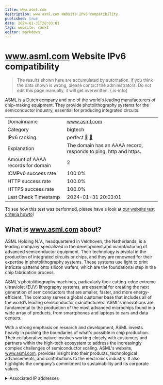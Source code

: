 ```yaml
---
title: www.asml.com
description: www.asml.com Website IPv6 compatibility
published: true
date: 2024-01-31T20:03:01
tags: website, rank1
editor: markdown
---
```


# www.asml.com Website IPv6 compatibility

> The results shown here are accumulated by automation. If you think the data shown is wrong, please contact the administrators. 
> Do not edit this page manually, it will get overwritten.
{.is-info}

ASML is a Dutch company and one of the world's leading manufacturers of chip-making equipment. They provide photolithography systems for the semiconductor industry, essential for producing integrated circuits.


|   |   |
| - | - |
| Domainname | www.asml.com
| Category | bigtech |
| IPv6 ranking | perfect :1st_place_medal: [🔗](/howto/ranking) |
| Explanation | The domain has an AAAA record, responds to ping, http and https. |
| Amount of AAAA records for domain | 2 |
| ICMPv6 success rate | 100.0%|
| HTTP success rate | 100.0% |
| HTTPS success rate | 100.0% |
| Last Check Timestamp | 2024-01-31 20:03:01 |

To see how this test was performed, please have a look at [our website test criteria howto](/howto/testcriteria/website)!


## What is www.asml.com about?
ASML Holding N.V., headquartered in Veldhoven, the Netherlands, is a leading company specialized in the development and manufacturing of advanced semiconductor equipment. Their technology is pivotal in the production of integrated circuits or chips, and they are renowned for their expertise in photolithography systems. These systems use light to print intricate patterns onto silicon wafers, which are the foundational step in the chip fabrication process.

ASML's photolithography machines, particularly their cutting-edge extreme ultraviolet (EUV) lithography systems, are essential for creating the next generation of semiconductors that are smaller, faster, and more energy-efficient. The company serves a global customer base that includes all of the world’s leading semiconductor manufacturers. ASML's innovations are fundamental to the production of the most advanced microchips found in a wide array of products, from smartphones and laptops to cars and data centers.

With a strong emphasis on research and development, ASML invests heavily in pushing the boundaries of what's possible in chip production. Their collaborative nature involves working closely with customers and partners within the high-tech ecosystem to address the increasingly complex challenges of semiconductor scaling. ASML's website, www.asml.com, provides insight into their products, technological advancements, and contributions to the electronics industry. It also highlights the company’s commitment to sustainability and its corporate values.



<details>
<summary>Associated IP addresses</summary>

2620:1ec:bdf::45

2620:1ec:46::45

</details>
